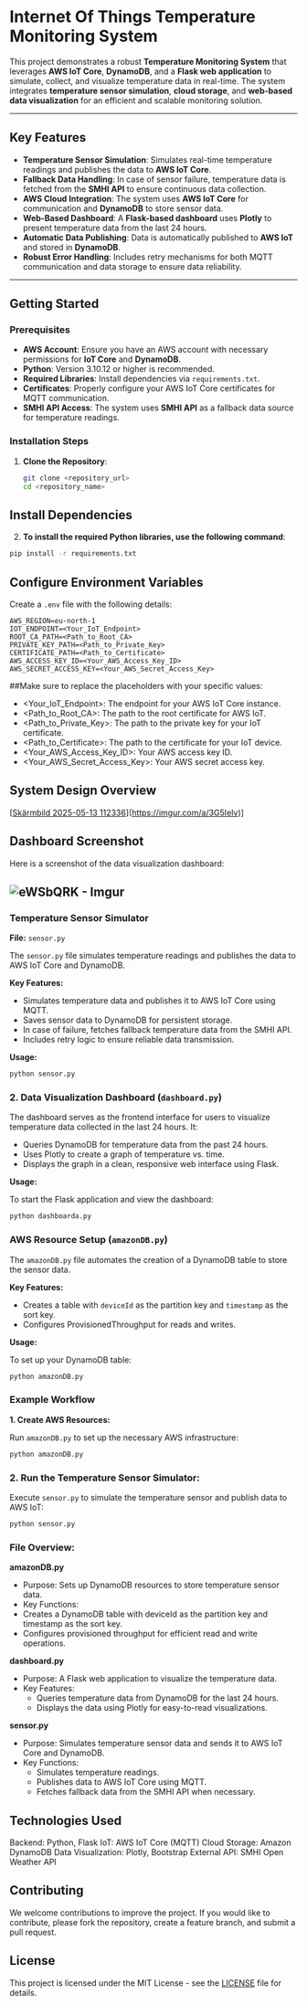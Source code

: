 # Internet Of Things Temperature Monitoring System

This project demonstrates a robust **Temperature Monitoring System** that leverages **AWS IoT Core**, **DynamoDB**, and a **Flask web application** to simulate, collect, and visualize temperature data in real-time. The system integrates **temperature sensor simulation**, **cloud storage**, and **web-based data visualization** for an efficient and scalable monitoring solution.

---

## Key Features

- **Temperature Sensor Simulation**: Simulates real-time temperature readings and publishes the data to **AWS IoT Core**.
- **Fallback Data Handling**: In case of sensor failure, temperature data is fetched from the **SMHI API** to ensure continuous data collection.
- **AWS Cloud Integration**: The system uses **AWS IoT Core** for communication and **DynamoDB** to store sensor data.
- **Web-Based Dashboard**: A **Flask-based dashboard** uses **Plotly** to present temperature data from the last 24 hours.
- **Automatic Data Publishing**: Data is automatically published to **AWS IoT** and stored in **DynamoDB**.
- **Robust Error Handling**: Includes retry mechanisms for both MQTT communication and data storage to ensure data reliability.

---

## Getting Started

### Prerequisites

- **AWS Account**: Ensure you have an AWS account with necessary permissions for **IoT Core** and **DynamoDB**.
- **Python**: Version 3.10.12 or higher is recommended.
- **Required Libraries**: Install dependencies via `requirements.txt`.
- **Certificates**: Properly configure your AWS IoT Core certificates for MQTT communication.
- **SMHI API Access**: The system uses **SMHI API** as a fallback data source for temperature readings.

### Installation Steps

1. **Clone the Repository**:
   ```bash
   git clone <repository_url>
   cd <repository_name>
## Install Dependencies

2. **To install the required Python libraries, use the following command**:

```bash
pip install -r requirements.txt
```

## Configure Environment Variables

Create a `.env` file with the following details:

```env
AWS_REGION=eu-north-1
IOT_ENDPOINT=<Your_IoT_Endpoint>
ROOT_CA_PATH=<Path_to_Root_CA>
PRIVATE_KEY_PATH=<Path_to_Private_Key>
CERTIFICATE_PATH=<Path_to_Certificate>
AWS_ACCESS_KEY_ID=<Your_AWS_Access_Key_ID>
AWS_SECRET_ACCESS_KEY=<Your_AWS_Secret_Access_Key>
```


##Make sure to replace the placeholders with your specific values:

- <Your_IoT_Endpoint>: The endpoint for your AWS IoT Core instance.
- <Path_to_Root_CA>: The path to the root certificate for AWS IoT.
- <Path_to_Private_Key>: The path to the private key for your IoT certificate.
- <Path_to_Certificate>: The path to the certificate for your IoT device.
- <Your_AWS_Access_Key_ID>: Your AWS access key ID.
- <Your_AWS_Secret_Access_Key>: Your AWS secret access key.

## System Design Overview

[[Skärmbild 2025-05-13 112336](https://github.com/user-attachments/assets/7cece6ab-0ba0-4c6f-ae1b-ff6bee07f672)](https://imgur.com/a/3G5IeIv)]




## Dashboard Screenshot

Here is a screenshot of the data visualization dashboard:


## ![eWSbQRK - Imgur](https://github.com/user-attachments/assets/5ba824d4-b233-485e-a248-44abed0e1840)



### Temperature Sensor Simulator
**File:** `sensor.py`

The `sensor.py` file simulates temperature readings and publishes the data to AWS IoT Core and DynamoDB.

**Key Features:**

- Simulates temperature data and publishes it to AWS IoT Core using MQTT.
- Saves sensor data to DynamoDB for persistent storage.
- In case of failure, fetches fallback temperature data from the SMHI API.
- Includes retry logic to ensure reliable data transmission.

**Usage:**

```bash
python sensor.py

```

### 2. Data Visualization Dashboard (`dashboard.py`)

The dashboard serves as the frontend interface for users to visualize temperature data collected in the last 24 hours. It:

- Queries DynamoDB for temperature data from the past 24 hours.
- Uses Plotly to create a graph of temperature vs. time.
- Displays the graph in a clean, responsive web interface using Flask.

**Usage:**

To start the Flask application and view the dashboard:

```bash
python dashboarda.py

```
### AWS Resource Setup (`amazonDB.py`)

The `amazonDB.py` file automates the creation of a DynamoDB table to store the sensor data.

**Key Features:**

- Creates a table with `deviceId` as the partition key and `timestamp` as the sort key.
- Configures ProvisionedThroughput for reads and writes.

**Usage:**

To set up your DynamoDB table:

```bash
python amazonDB.py
```

### Example Workflow

**1. Create AWS Resources:**

Run `amazonDB.py` to set up the necessary AWS infrastructure:

```bash
python amazonDB.py
```

### 2. Run the Temperature Sensor Simulator:

Execute `sensor.py` to simulate the temperature sensor and publish data to AWS IoT:

```bash
python sensor.py
```
### File Overview:

**amazonDB.py**
- Purpose: Sets up DynamoDB resources to store temperature sensor data.
- Key Functions:
 - Creates a DynamoDB table with deviceId as the partition key and timestamp as the sort key.
 - Configures provisioned throughput for efficient read and write operations.

**dashboard.py**
- Purpose: A Flask web application to visualize the temperature data.
- Key Features:
  - Queries temperature data from DynamoDB for the last 24 hours.
  - Displays the data using Plotly for easy-to-read visualizations.

**sensor.py**
- Purpose: Simulates temperature sensor data and sends it to AWS IoT Core and DynamoDB.
- Key Functions:
   - Simulates temperature readings.
   - Publishes data to AWS IoT Core using MQTT.
   - Fetches fallback data from the SMHI API when necessary.



## Technologies Used
Backend: Python, Flask
IoT: AWS IoT Core (MQTT)
Cloud Storage: Amazon DynamoDB
Data Visualization: Plotly, Bootstrap
External API: SMHI Open Weather API



## Contributing
We welcome contributions to improve the project. If you would like to contribute, please fork the repository, create a feature branch, and submit a pull request.




## License

This project is licensed under the MIT License - see the [LICENSE](LICENSE) file for details.

